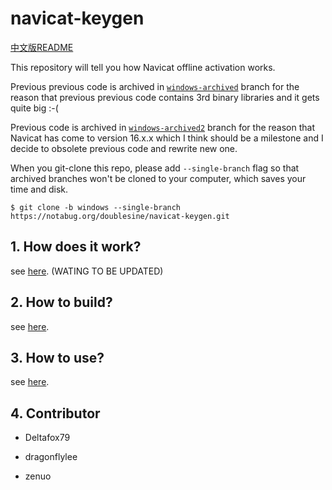 # navicat-keygen

[中文版README](README.zh-CN.md)

This repository will tell you how Navicat offline activation works.

Previous previous code is archived in [`windows-archived`](https://notabug.org/doublesine/navicat-keygen/src/windows-archived) branch for the reason that previous previous code contains 3rd binary libraries and it gets quite big :-(

Previous code is archived in [`windows-archived2`](https://notabug.org/doublesine/navicat-keygen/src/windows-archived2) branch for the reason that Navicat has come to version 16.x.x which I think should be a milestone and I decide to obsolete previous code and rewrite new one.

When you git-clone this repo, please add `--single-branch` flag so that archived branches won't be cloned to your computer, which saves your time and disk.

```console
$ git clone -b windows --single-branch https://notabug.org/doublesine/navicat-keygen.git
```

## 1. How does it work?

see [here](doc/how-does-it-work.md). (WATING TO BE UPDATED)

## 2. How to build?

see [here](doc/how-to-build.md).

## 3. How to use?

see [here](doc/how-to-use.md).

## 4. Contributor

* Deltafox79

* dragonflylee

* zenuo

